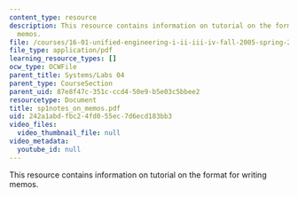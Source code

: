 ```yaml
---
content_type: resource
description: This resource contains information on tutorial on the format for writing
  memos.
file: /courses/16-01-unified-engineering-i-ii-iii-iv-fall-2005-spring-2006/242a1abdfbc24fd055ec7d6ecd183bb3_sp1notes_on_memos.pdf
file_type: application/pdf
learning_resource_types: []
ocw_type: OCWFile
parent_title: Systems/Labs 04
parent_type: CourseSection
parent_uid: 87e8f47c-351c-ccd4-50e9-b5e03c5bbee2
resourcetype: Document
title: sp1notes_on_memos.pdf
uid: 242a1abd-fbc2-4fd0-55ec-7d6ecd183bb3
video_files:
  video_thumbnail_file: null
video_metadata:
  youtube_id: null
---
```

This resource contains information on tutorial on the format for writing memos.